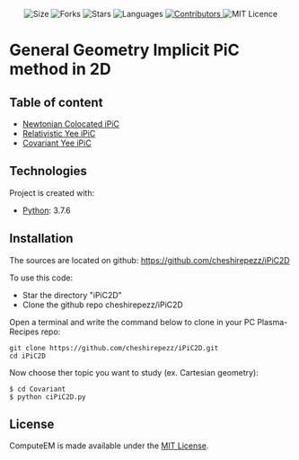 <!-- Meta-Badges -->
</p>

<p align="center">
    <img alt="Size" src="https://img.shields.io/github/repo-size/cheshirepezz/GR-iPiC2D">
  </a>
  <img alt="Forks" src="https://img.shields.io/github/forks/cheshirepezz/GR-iPiC2D">
  </a>
  <img alt="Stars" src="https://img.shields.io/github/stars/cheshirepezz/GR-iPiC2D">
  </a>
  <img alt="Languages" src="https://img.shields.io/github/languages/count/cheshirepezz/GR-iPiC2D">
  </a>
  <a href="https://github.com/cheshirepezz/GR-iPiC2D/graphs/contributors">
    <img alt="Contributors" src="https://img.shields.io/github/contributors/cheshirepezz/GR-iPiC2D">
  </a>
  <img alt="MIT Licence" src="https://img.shields.io/github/license/cheshirepezz/GR-iPiC2D">
  </a>
  
</p>

# General Geometry Implicit PiC method in 2D

## Table of content
* [Newtonian Colocated iPiC](https://github.com/cheshirepezz/ciPiC2D/tree/main/Newtonian)
* [Relativistic Yee iPiC](https://github.com/cheshirepezz/ciPiC2D/tree/main/Relativistic)
* [Covariant Yee iPiC](https://github.com/cheshirepezz/ciPiC2D/tree/main/Covariant)

 ## Technologies
Project is created with:
* [Python](https://www.python.org/): 3.7.6
	
## Installation

The sources are located on github: https://github.com/cheshirepezz/iPiC2D

To use this code:
* Star the directory "iPiC2D" 
* Clone the github repo cheshirepezz/iPiC2D

Open a terminal and write the command below to clone in your PC Plasma-Recipes repo:

```
git clone https://github.com/cheshirepezz/iPiC2D.git
cd iPiC2D
```
Now choose ther topic you want to study (ex. Cartesian geometry):

```
$ cd Covariant
$ python ciPiC2D.py
```
## License

ComputeEM is made available under the [MIT License](https://github.com/cheshirepezz/GR-iPiC2D/blob/master/LICENSE).

